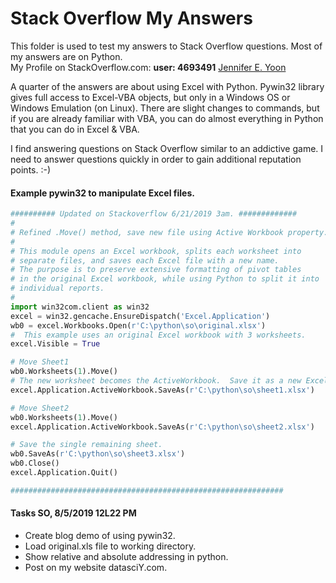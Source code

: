 # Stack Overflow My Answers

This folder is used to test my answers to Stack Overflow questions.  Most of my answers are on Python.  
My Profile on StackOverflow.com: **user: 4693491**  <a href="https://stackoverflow.com/users/4693491/jennifer-e-yoon?tab=profile">Jennifer E. Yoon</a>

A quarter of the answers are about using Excel with Python.  Pywin32 library gives full access to Excel-VBA objects, but only in a Windows OS or Windows Emulation (on Linux).  There are slight changes to commands, but if you are already familiar with VBA, you can do almost everything in Python that you can do in Excel & VBA.  

I find answering questions on Stack Overflow similar to an addictive game.  I need to answer questions quickly in order to gain additional reputation points. :-)

#### Example pywin32 to manipulate Excel files.  

```python
########## Updated on Stackoverflow 6/21/2019 3am. #############  
#
# Refined .Move() method, save new file using Active Workbook property.
#
# This module opens an Excel workbook, splits each worksheet into
# separate files, and saves each Excel file with a new name.  
# The purpose is to preserve extensive formatting of pivot tables 
# in the original Excel workbook, while using Python to split it into
# individual reports.
#
import win32com.client as win32
excel = win32.gencache.EnsureDispatch('Excel.Application')
wb0 = excel.Workbooks.Open(r'C:\python\so\original.xlsx')
#  This example uses an original Excel workbook with 3 worksheets.
excel.Visible = True

# Move Sheet1
wb0.Worksheets(1).Move()
# The new worksheet becomes the ActiveWorkbook.  Save it as a new Excel file.
excel.Application.ActiveWorkbook.SaveAs(r'C:\python\so\sheet1.xlsx')

# Move Sheet2
wb0.Worksheets(1).Move()
excel.Application.ActiveWorkbook.SaveAs(r'C:\python\so\sheet2.xlsx')  

# Save the single remaining sheet.
wb0.SaveAs(r'C:\python\so\sheet3.xlsx')
wb0.Close()
excel.Application.Quit()

#############################################################  
```

#### Tasks SO, 8/5/2019 12L22 PM  

 * Create blog demo of using pywin32.
 * Load original.xls file to working directory.
 * Show relative and absolute addressing in python.
 * Post on my website datasciY.com.
 
